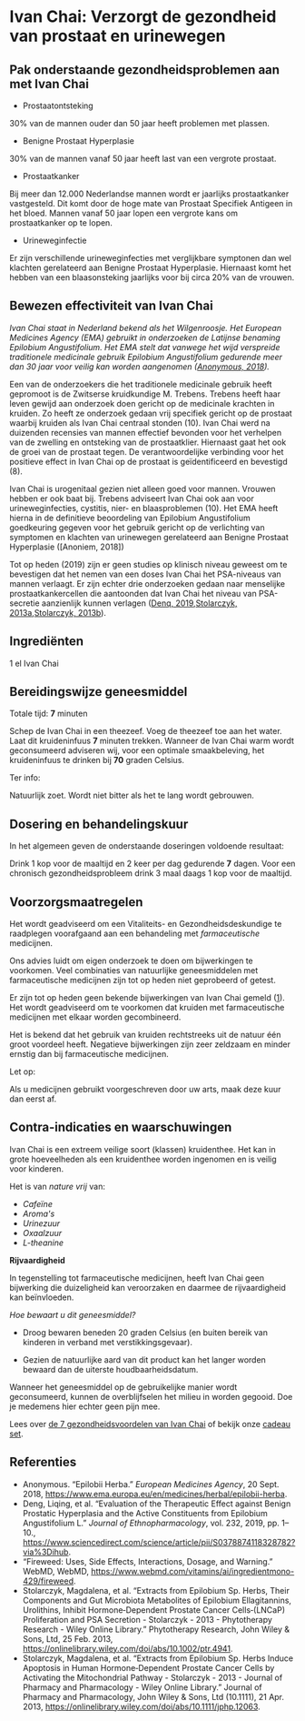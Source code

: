 # Ivan Chai: Verzorgt de gezondheid van prostaat en urinewegen

## Pak onderstaande gezondheidsproblemen aan met Ivan Chai
* Prostaatontsteking

30% van de mannen ouder dan 50 jaar heeft problemen met plassen.
  
* Benigne Prostaat Hyperplasie 

30% van de mannen vanaf 50 jaar heeft last van een vergrote prostaat.
  
* Prostaatkanker 

Bij meer dan 12.000 Nederlandse mannen wordt er jaarlijks prostaatkanker vastgesteld. Dit komt door de hoge mate van Prostaat Specifiek Antigeen in het bloed. Mannen vanaf 50 jaar lopen een vergrote kans om prostaatkanker op te lopen.

* Urineweginfectie 

Er zijn verschillende urineweginfecties met verglijkbare symptonen dan wel klachten gerelateerd aan Benigne Prostaat Hyperplasie. Hiernaast komt het hebben van een blaasonsteking jaarlijks voor bij circa 20% van de vrouwen. 

## Bewezen effectiviteit van Ivan Chai

_Ivan Chai staat in Nederland bekend als het Wilgenroosje. Het European Medicines Agency (EMA) gebruikt in onderzoeken de Latijnse benaming Epilobium Angustifolium. Het EMA stelt dat vanwege het wijd verspreide traditionele medicinale gebruik Epilobium Angustifolium gedurende meer dan 30 jaar voor veilig kan worden aangenomen ([Anonymous, 2018])._

Een van de onderzoekers die het traditionele medicinale gebruik heeft gepromoot is de Zwitserse kruidkundige M. Trebens. Trebens heeft haar leven gewijd  aan onderzoek doen gericht op de medicinale krachten in kruiden. Zo heeft ze onderzoek gedaan vrij specifiek gericht op de prostaat waarbij kruiden als Ivan Chai centraal stonden (10). Ivan Chai werd na duizenden recensies van mannen effectief bevonden voor het verhelpen van de zwelling en ontsteking van de prostaatklier. Hiernaast gaat het ook de groei van de prostaat tegen. De verantwoordelijke verbinding voor het positieve effect in Ivan Chai op de prostaat is geïdentificeerd en bevestigd (8). 

Ivan Chai is urogenitaal gezien niet alleen goed voor mannen. Vrouwen hebben er ook baat bij. Trebens adviseert Ivan Chai ook aan voor urineweginfecties, cystitis, nier- en blaasproblemen (10). Het EMA heeft hierna in de definitieve beoordeling van Epilobium Angustifolium goedkeuring gegeven voor het gebruik gericht op de verlichting van symptomen en klachten van urinewegen gerelateerd aan Benigne Prostaat Hyperplasie ([Anoniem, 2018]) 

Tot op heden (2019) zijn er geen studies op klinisch niveau geweest om te bevestigen dat het nemen van een doses Ivan Chai het PSA-niveaus van mannen verlaagt. Er zijn echter drie onderzoeken gedaan naar menselijke prostaatkankercellen die aantoonden dat Ivan Chai het niveau van PSA-secretie aanzienlijk kunnen verlagen ([Denq, 2019],[Stolarczyk, 2013a],[Stolarczyk, 2013b]).

## Ingrediënten

1 el Ivan Chai

## Bereidingswijze geneesmiddel

Totale tijd: **7** minuten

Schep de Ivan Chai in een theezeef. Voeg de theezeef toe aan het water. Laat dit kruideninfuus **7** minuten trekken. Wanneer de Ivan Chai warm wordt geconsumeerd adviseren wij, voor een optimale smaakbeleving, het kruideninfuus te drinken bij **70** graden Celsius. 

Ter info:

Natuurlijk zoet. Wordt niet bitter als het te lang wordt gebrouwen.

## Dosering en behandelingskuur

In het algemeen geven de onderstaande doseringen voldoende resultaat:

Drink 1 kop voor de maaltijd en 2 keer per dag gedurende **7** dagen. Voor een chronisch gezondheidsprobleem drink 3 maal daags 1 kop voor de maaltijd.


## Voorzorgsmaatregelen

Het wordt geadviseerd om een Vitaliteits- en Gezondheidsdeskundige te raadplegen voorafgaand aan een behandeling met _farmaceutische_ medicijnen.

Ons advies luidt om eigen onderzoek te doen om bijwerkingen te voorkomen. Veel combinaties van natuurlijke geneesmiddelen met farmaceutische medicijnen zijn tot op heden niet geprobeerd of getest.

Er zijn tot op heden geen bekende bijwerkingen van Ivan Chai gemeld ([1](https://www.webmd.com/vitamins/ai/ingredientmono-429/fireweed)). Het wordt geadviseerd om te voorkomen dat kruiden met farmaceutische medicijnen met elkaar worden gecombineerd.

Het is bekend dat het gebruik van kruiden rechtstreeks uit de natuur één groot voordeel heeft. Negatieve bijwerkingen zijn zeer zeldzaam en minder ernstig dan bij farmaceutische medicijnen.

Let op:

Als u medicijnen gebruikt voorgeschreven door uw arts, maak deze kuur dan eerst af.


## Contra-indicaties en waarschuwingen

Ivan Chai is een extreem veilige soort (klassen) kruidenthee. Het kan in grote hoeveelheden als een kruidenthee worden ingenomen en is veilig voor kinderen.

Het is van _nature vrij_ van:

*   _Cafeïne_
*   _Aroma's_
*   _Urinezuur_
*   _Oxaalzuur_
*   _L-theanine_

**Rijvaardigheid**

In tegenstelling tot farmaceutische medicijnen, heeft Ivan Chai geen bijwerking die duizeligheid kan veroorzaken en daarmee de rijvaardigheid kan beïnvloeden. 

_Hoe bewaart u dit geneesmiddel?_

- Droog bewaren beneden 20 graden Celsius (en buiten bereik van kinderen in verband met verstikkingsgevaar).

- Gezien de natuurlijke aard van dit product kan het langer worden bewaard dan de uiterste houdbaarheidsdatum.

Wanneer het geneesmiddel op de gebruikelijke manier wordt geconsumeerd, kunnen de overblijfselen het milieu in worden gegooid. Doe je medemens hier echter geen pijn mee.

Lees over [de 7 gezondheidsvoordelen van Ivan Chai](https://ivansherbs.nl/pages/de-7-gezondheidsvoordelen-van-ivan-chai "de 7 gezondheidsvoordelen van Ivan Chai") of bekijk onze [cadeau set](https://ivans-herbs-1-1.myshopify.com/?_ab=0&_fd=0&_sc=1 "Ivan Chai cadeau set").

## Referenties

- Anonymous. “Epilobii Herba.” *European Medicines Agency*, 20 Sept. 2018, https://www.ema.europa.eu/en/medicines/herbal/epilobii-herba.
- Deng, Liqing, et al. “Evaluation of the Therapeutic Effect against Benign Prostatic Hyperplasia and the Active Constituents from Epilobium Angustifolium L.” *Journal of Ethnopharmacology*, vol. 232, 2019, pp. 1–10., https://www.sciencedirect.com/science/article/pii/S0378874118328782?via%3Dihub.
- “Fireweed: Uses, Side Effects, Interactions, Dosage, and Warning.” WebMD, WebMD, https://www.webmd.com/vitamins/ai/ingredientmono-429/fireweed.
- Stolarczyk, Magdalena, et al. “Extracts from Epilobium Sp. Herbs, Their Components and Gut Microbiota Metabolites of Epilobium Ellagitannins, Urolithins, Inhibit Hormone‐Dependent Prostate Cancer Cells‐(LNCaP) Proliferation and PSA Secretion - Stolarczyk - 2013 - Phytotherapy Research - Wiley Online Library.” Phytotherapy Research, John Wiley &amp; Sons, Ltd, 25 Feb. 2013, https://onlinelibrary.wiley.com/doi/abs/10.1002/ptr.4941.
- Stolarczyk, Magdalena, et al. “Extracts from Epilobium Sp. Herbs Induce Apoptosis in Human Hormone‐Dependent Prostate Cancer Cells by Activating the Mitochondrial Pathway - Stolarczyk - 2013 - Journal of Pharmacy and Pharmacology - Wiley Online Library.” Journal of Pharmacy and Pharmacology, John Wiley &amp; Sons, Ltd (10.1111), 21 Apr. 2013, https://onlinelibrary.wiley.com/doi/abs/10.1111/jphp.12063.

[Anonymous, 2018]: https://www.ema.europa.eu/en/medicines/herbal/epilobii-herba
[Denq, 2019]: https://www.sciencedirect.com/science/article/pii/S0378874118328782?via%3Dihub
[WebMD]: https://www.webmd.com/vitamins/ai/ingredientmono-429/fireweed
[Stolarczyk, 2013a]: https://onlinelibrary.wiley.com/doi/abs/10.1002/ptr.4941
[Stolarczyk, 2013b]: https://onlinelibrary.wiley.com/doi/abs/10.1111/jphp.12063
